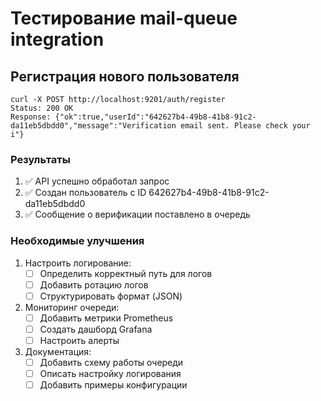 # Тестирование mail-queue integration

## Регистрация нового пользователя

```
curl -X POST http://localhost:9201/auth/register
Status: 200 OK
Response: {"ok":true,"userId":"642627b4-49b8-41b8-91c2-da11eb5dbdd0","message":"Verification email sent. Please check your i"}
```

### Результаты

1. ✅ API успешно обработал запрос
2. ✅ Создан пользователь с ID 642627b4-49b8-41b8-91c2-da11eb5dbdd0
3. ✅ Сообщение о верификации поставлено в очередь

### Необходимые улучшения

1. Настроить логирование:
   - [ ] Определить корректный путь для логов
   - [ ] Добавить ротацию логов
   - [ ] Структурировать формат (JSON)

2. Мониторинг очереди:
   - [ ] Добавить метрики Prometheus
   - [ ] Создать дашборд Grafana
   - [ ] Настроить алерты

3. Документация:
   - [ ] Добавить схему работы очереди
   - [ ] Описать настройку логирования
   - [ ] Добавить примеры конфигурации